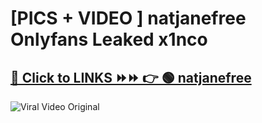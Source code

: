 
 # [PICS + VIDEO ] natjanefree Onlyfans Leaked x1nco

## <h2><a href="https://clipsfans.com/natjanefree&ref=git">🔗 Click to LINKS ⏩⏩ 👉 🟢 natjanefree </a></h2>

<a href="https://clipsfans.com/natjanefree&ref=git" rel="nofollow" data-target="animated-image.originalLink"><img src="https://i.ibb.co.com/xMMVF88/686577567.gif" alt="Viral Video Original" style="max-width: 100%; display: inline-block;" data-target="animated-image.originalImage"></a>

